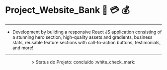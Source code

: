 # Project_Website_Bank 🏦 💳 💰

---

- Development by building a responsive React JS application consisting of a stunning hero section, high-quality assets and gradients, business stats, reusable feature sections with call-to-action buttons, testimonials, and more!

---

<p align="center">
 > Status do Projeto: concluído :white_check_mark:
</p>
